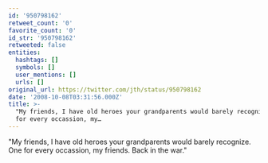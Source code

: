 ```yaml
---
id: '950798162'
retweet_count: '0'
favorite_count: '0'
id_str: '950798162'
retweeted: false
entities:
  hashtags: []
  symbols: []
  user_mentions: []
  urls: []
original_url: https://twitter.com/jth/status/950798162
date: '2008-10-08T03:31:56.000Z'
title: >-
  "My friends, I have old heroes your grandparents would barely recognize. One
  for every occassion, my…
---
```


"My friends, I have old heroes your grandparents would barely recognize. One for every occassion, my friends. Back in the war."